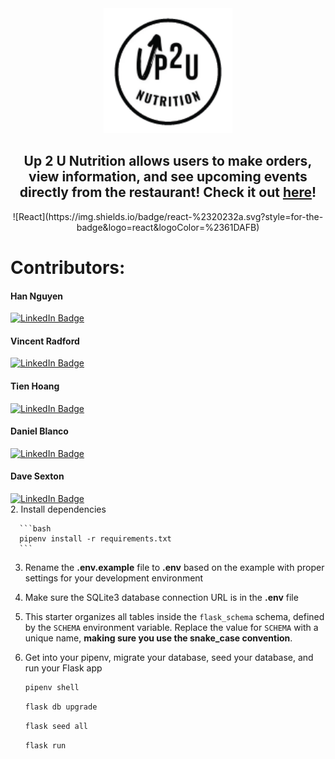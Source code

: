 <div align="center">
   <img src="/vite-project/public/images/logo.png" with="200" height="200" justify="center"/>
</div>

<div align="center" justify="center">
   <h2>Up 2 U Nutrition allows users to make orders, view information, and see upcoming events directly from the restaurant! Check it out <a href=https://up-2-u-nutrition.onrender.com>here</a>!</h2>![React](https://img.shields.io/badge/react-%2320232a.svg?style=for-the-badge&logo=react&logoColor=%2361DAFB)
</div>

# Contributors:
<div>
   <div id="badges" >
     <h4>Han Nguyen</h4>
     <a href=https://www.linkedin.com/in/han-nguyen-developer>
       <img src="https://img.shields.io/badge/LinkedIn-blue?style=for-the-badge&logo=linkedin&logoColor=white" alt="LinkedIn Badge"/>
     </a>
   </div>
   <div id="badges">
     <h4>Vincent Radford</h4>
     <a href=https://www.linkedin.com/in/vincent-radford-1a9599173>
       <img src="https://img.shields.io/badge/LinkedIn-blue?style=for-the-badge&logo=linkedin&logoColor=white" alt="LinkedIn Badge"/>
     </a>
   </div>
   <div id="badges">
       <h4>Tien Hoang</h4>
       <a href=https://www.linkedin.com/in/tien-hoang-6205b5281>
       <img src="https://img.shields.io/badge/LinkedIn-blue?style=for-the-badge&logo=linkedin&logoColor=white" alt="LinkedIn Badge"/>
     </a>
   </div>
   <div id="badges">
     <h4>Daniel Blanco</h4>
     <a href=https://www.linkedin.com/in/blancodaniel>
       <img src="https://img.shields.io/badge/LinkedIn-blue?style=for-the-badge&logo=linkedin&logoColor=white" alt="LinkedIn Badge"/>
     </a>
   </div>
   <div id="badges">
     <h4>Dave Sexton</h4>
     <a href=https://www.linkedin.com/in/dave-sexton-jr>
       <img src="https://img.shields.io/badge/LinkedIn-blue?style=for-the-badge&logo=linkedin&logoColor=white" alt="LinkedIn Badge"/>
     </a>
   </div>
</div>
  
</div>
2. Install dependencies

      ```bash
      pipenv install -r requirements.txt
      ```

3. Rename the **.env.example** file to **.env** based on the example with proper settings for your
   development environment

4. Make sure the SQLite3 database connection URL is in the **.env** file

5. This starter organizes all tables inside the `flask_schema` schema, defined
   by the `SCHEMA` environment variable.  Replace the value for
   `SCHEMA` with a unique name, **making sure you use the snake_case
   convention**.

6. Get into your pipenv, migrate your database, seed your database, and run your Flask app

   ```bash
   pipenv shell
   ```

   ```bash
   flask db upgrade
   ```

   ```bash
   flask seed all
   ```

   ```bash
   flask run
   ```

